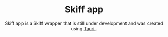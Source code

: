 <h1 align="center">Skiff app</h1>

<p align="center">
    Skiff app is a Skiff wrapper that is still under development and was created using <a href="https://tauri.studio">Tauri.</a>.
</p>
